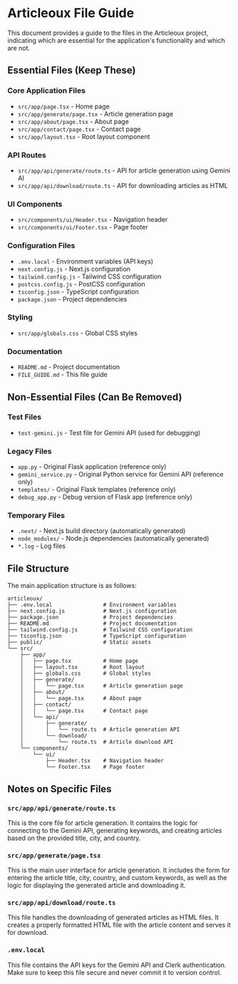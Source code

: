 # Articleoux File Guide

This document provides a guide to the files in the Articleoux project, indicating which are essential for the application's functionality and which are not.

## Essential Files (Keep These)

### Core Application Files
- `src/app/page.tsx` - Home page
- `src/app/generate/page.tsx` - Article generation page
- `src/app/about/page.tsx` - About page
- `src/app/contact/page.tsx` - Contact page
- `src/app/layout.tsx` - Root layout component

### API Routes
- `src/app/api/generate/route.ts` - API for article generation using Gemini AI
- `src/app/api/download/route.ts` - API for downloading articles as HTML

### UI Components
- `src/components/ui/Header.tsx` - Navigation header
- `src/components/ui/Footer.tsx` - Page footer

### Configuration Files
- `.env.local` - Environment variables (API keys)
- `next.config.js` - Next.js configuration
- `tailwind.config.js` - Tailwind CSS configuration
- `postcss.config.js` - PostCSS configuration
- `tsconfig.json` - TypeScript configuration
- `package.json` - Project dependencies

### Styling
- `src/app/globals.css` - Global CSS styles

### Documentation
- `README.md` - Project documentation
- `FILE_GUIDE.md` - This file guide

## Non-Essential Files (Can Be Removed)

### Test Files
- `test-gemini.js` - Test file for Gemini API (used for debugging)

### Legacy Files
- `app.py` - Original Flask application (reference only)
- `gemini_service.py` - Original Python service for Gemini API (reference only)
- `templates/` - Original Flask templates (reference only)
- `debug_app.py` - Debug version of Flask app (reference only)

### Temporary Files
- `.next/` - Next.js build directory (automatically generated)
- `node_modules/` - Node.js dependencies (automatically generated)
- `*.log` - Log files

## File Structure

The main application structure is as follows:

```
articleoux/
├── .env.local                # Environment variables
├── next.config.js            # Next.js configuration
├── package.json              # Project dependencies
├── README.md                 # Project documentation
├── tailwind.config.js        # Tailwind CSS configuration
├── tsconfig.json             # TypeScript configuration
├── public/                   # Static assets
└── src/
    ├── app/
    │   ├── page.tsx          # Home page
    │   ├── layout.tsx        # Root layout
    │   ├── globals.css       # Global styles
    │   ├── generate/
    │   │   └── page.tsx      # Article generation page
    │   ├── about/
    │   │   └── page.tsx      # About page
    │   ├── contact/
    │   │   └── page.tsx      # Contact page
    │   └── api/
    │       ├── generate/
    │       │   └── route.ts  # Article generation API
    │       └── download/
    │           └── route.ts  # Article download API
    └── components/
        └── ui/
            ├── Header.tsx    # Navigation header
            └── Footer.tsx    # Page footer
```

## Notes on Specific Files

### `src/app/api/generate/route.ts`
This is the core file for article generation. It contains the logic for connecting to the Gemini API, generating keywords, and creating articles based on the provided title, city, and country.

### `src/app/generate/page.tsx`
This is the main user interface for article generation. It includes the form for entering the article title, city, country, and custom keywords, as well as the logic for displaying the generated article and downloading it.

### `src/app/api/download/route.ts`
This file handles the downloading of generated articles as HTML files. It creates a properly formatted HTML file with the article content and serves it for download.

### `.env.local`
This file contains the API keys for the Gemini API and Clerk authentication. Make sure to keep this file secure and never commit it to version control. 